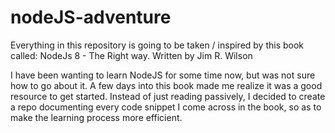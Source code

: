 # nodeJS-adventure

Everything in this repository is going to be taken / inspired by this book called:
NodeJs 8 - The Right way. 
Written by Jim R. Wilson

I have been wanting to learn NodeJS for some time now, but was not sure how to go about it. A few days into this book made me realize it was a good resource to get started. Instead of just reading passively, I decided to create a repo documenting every code snippet I come across in the book, so as to make the learning process more efficient.



